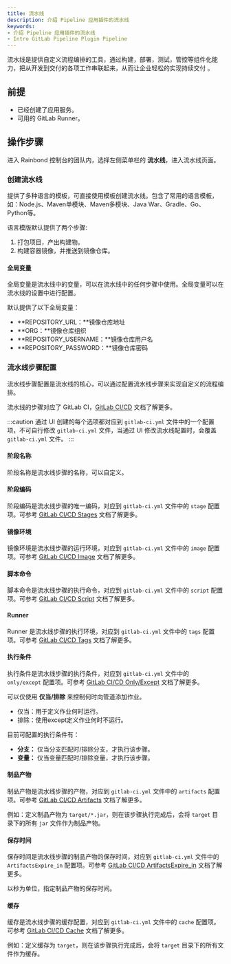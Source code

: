 ```yaml
---
title: 流水线
description: 介绍 Pipeline 应用插件的流水线
keywords:
- 介绍 Pipeline 应用插件的流水线
- Intro GitLab Pipeline Plugin Pipeline
---
```


流水线是提供自定义流程编排的工具，通过构建，部署，测试，管控等组件化能力，把从开发到交付的各项工作串联起来，从而让企业轻松的实现持续交付 。

## 前提

* 已经创建了应用服务。
* 可用的 GitLab Runner。

## 操作步骤

进入 Rainbond 控制台的团队内，选择左侧菜单栏的 **流水线**，进入流水线页面。

### 创建流水线

提供了多种语言的模板，可直接使用模板创建流水线。包含了常用的语言模板，如：Node.js、Maven单模块、Maven多模块、Java War、Gradle、Go、Python等。

语言模版默认提供了两个步骤:

1. 打包项目，产出构建物。
2. 构建容器镜像，并推送到镜像仓库。

#### 全局变量

全局变量是流水线中的变量，可以在流水线中的任何步骤中使用。全局变量可以在流水线的设置中进行配置。

默认提供了以下全局变量：

* **REPOSITORY_URL：**镜像仓库地址
* **ORG：**镜像仓库组织
* **REPOSITORY_USERNAME：**镜像仓库用户名
* **REPOSITORY_PASSWORD：**镜像仓库密码

### 流水线步骤配置

流水线步骤配置是流水线的核心，可以通过配置流水线步骤来实现自定义的流程编排。

流水线的步骤对应了 GitLab CI，[GitLab CI/CD](https://docs.gitlab.com/ee/ci/yaml/) 文档了解更多。

:::caution
通过 UI 创建的每个选项都对应到 `gitlab-ci.yml` 文件中的一个配置项，不可自行修改 `gitlab-ci.yml` 文件，当通过 UI 修改流水线配置时，会覆盖 `gitlab-ci.yml` 文件。
:::

#### 阶段名称

阶段名称是流水线步骤的名称，可以自定义。

#### 阶段编码

阶段编码是流水线步骤的唯一编码，对应到 `gitlab-ci.yml` 文件中的 `stage` 配置项。可参考 [GitLab CI/CD Stages](https://docs.gitlab.com/ee/ci/yaml/#stages) 文档了解更多。

#### 镜像环境

镜像环境是流水线步骤的运行环境，对应到 `gitlab-ci.yml` 文件中的 `image` 配置项。可参考 [GitLab CI/CD Image](https://docs.gitlab.com/ee/ci/yaml/#image) 文档了解更多。

#### 脚本命令

脚本命令是流水线步骤的执行命令，对应到 `gitlab-ci.yml` 文件中的 `script` 配置项。可参考 [GitLab CI/CD Script](https://docs.gitlab.com/ee/ci/yaml/#script) 文档了解更多。

#### Runner

Runner 是流水线步骤的执行环境，对应到 `gitlab-ci.yml` 文件中的 `tags` 配置项。可参考 [GitLab CI/CD Tags](https://docs.gitlab.com/ee/ci/yaml/#tags) 文档了解更多。

#### 执行条件

执行条件是流水线步骤的执行条件，对应到 `gitlab-ci.yml` 文件中的 `only/except` 配置项。可参考 [GitLab CI/CD Only/Except](https://docs.gitlab.com/ee/ci/yaml/#only--except) 文档了解更多。

可以仅使用 **仅当/排除** 来控制何时向管道添加作业。

* 仅当：用于定义作业何时运行。
* 排除：使用except定义作业何时不运行。

目前可配置的执行条件有：

* **分支：** 仅当分支匹配时/排除分支，才执行该步骤。
* **变量：** 仅当变量匹配时/排除变量，才执行该步骤。

#### 制品产物

制品产物是流水线步骤的产物，对应到 `gitlab-ci.yml` 文件中的 `artifacts` 配置项。可参考 [GitLab CI/CD Artifacts](https://docs.gitlab.com/ee/ci/yaml/#artifacts) 文档了解更多。

例如：定义制品产物为 `target/*.jar`，则在该步骤执行完成后，会将 `target` 目录下的所有 `jar` 文件作为制品产物。

#### 保存时间

保存时间是流水线步骤的制品产物的保存时间，对应到 `gitlab-ci.yml` 文件中的 `ArtifactsExpire_in` 配置项。可参考 [GitLab CI/CD ArtifactsExpire_in](https://docs.gitlab.com/ee/ci/yaml/#artifactsexpire_in) 文档了解更多。

以秒为单位，指定制品产物的保存时间。

#### 缓存

缓存是流水线步骤的缓存配置，对应到 `gitlab-ci.yml` 文件中的 `cache` 配置项。可参考 [GitLab CI/CD Cache](https://docs.gitlab.com/ee/ci/yaml/#cache) 文档了解更多。

例如：定义缓存为 `target`，则在该步骤执行完成后，会将 `target` 目录下的所有文件作为缓存。